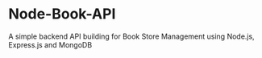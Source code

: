 # Node-Book-API
A simple backend API building for Book Store Management using Node.js, Express.js and MongoDB
